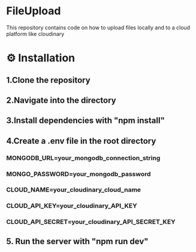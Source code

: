 # FileUpload

This repository contains code on how to upload files locally and to a cloud platform like cloudinary

# ⚙️ Installation

## 1.Clone the repository

## 2.Navigate into the directory

## 3.Install dependencies with "npm install"

## 4.Create a .env file in the root directory

### MONGODB_URL=your_mongodb_connection_string

### MONGO_PASSWORD=your_mongodb_password

### CLOUD_NAME=your_cloudinary_cloud_name

### CLOUD_API_KEY=your_cloudinary_API_KEY

### CLOUD_API_SECRET=your_cloudinary_API_SECRET_KEY

## 5. Run the server with "npm run dev"
